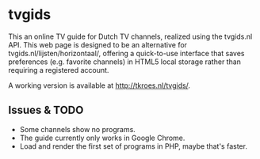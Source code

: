 tvgids
======

This an online TV guide for Dutch TV channels, realized using the
tvgids.nl API. This web page is designed to be an alternative for
tvgids.nl/lijsten/horizontaal/, offering a quick-to-use interface
that saves preferences (e.g. favorite channels) in HTML5 local
storage rather than requiring a registered account.

A working version is available at http://tkroes.nl/tvgids/.

Issues & TODO
-------------
- Some channels show no programs.
- The guide currently only works in Google Chrome.
- Load and render the first set of programs in PHP, maybe that's faster.
